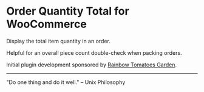 Order Quantity Total for WooCommerce
====================================

Display the total item quantity in an order.

Helpful for an overall piece count double-check when packing orders.

Initial plugin development sponsored by [Rainbow Tomatoes Garden](https://rainbowtomatoesgarden.com/).

---

"Do one thing and do it well." – Unix Philosophy

